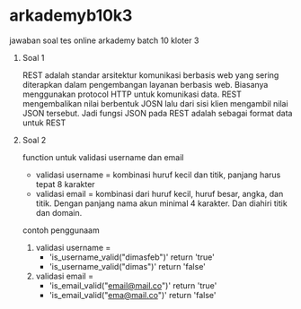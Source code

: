 # arkademyb10k3
jawaban soal tes online arkademy batch 10 kloter 3

1. Soal 1

	REST adalah standar arsitektur komunikasi berbasis web yang sering diterapkan dalam pengembangan layanan berbasis web. Biasanya menggunakan protocol HTTP untuk komunikasi data. REST mengembalikan nilai berbentuk JOSN lalu dari sisi klien mengambil nilai JSON tersebut. Jadi fungsi JSON pada REST adalah sebagai format data untuk REST

2. Soal 2

	function untuk validasi username dan email

	* validasi username = kombinasi huruf kecil dan titik, panjang harus tepat 8 karakter
	* validasi email = kombinasi dari huruf kecil, huruf besar, angka, dan titik. Dengan panjang nama akun minimal 4 karakter. Dan diahiri titik dan domain.

	contoh penggunaam

	1. validasi username = 
		* 'is_username_valid("dimasfeb")' return 'true' 
		* 'is_username_valid("dimas")' return 'false'
	2. validasi email =
		* 'is_email_valid("email@mail.co")' return 'true'
		* 'is_email_valid("ema@mail.co")' return 'false'